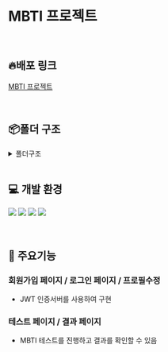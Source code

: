 # MBTI 프로젝트

<br/>

## 🔥배포 링크

[MBTI 프로젝트](링크)

<br/>

## 📦폴더 구조

<details>
<summary>폴더구조</summary>
```
📦mbti-project
 ┣ 📂public
 ┃ ┗ 📜vite.svg
 ┣ 📂src
 ┃ ┣ 📂api
 ┃ ┃ ┣ 📜auth.js
 ┃ ┃ ┗ 📜testResults.js
 ┃ ┣ 📂assets
 ┃ ┃ ┗ 📜react.svg
 ┃ ┣ 📂components
 ┃ ┃ ┣ 📜AuthForm.jsx
 ┃ ┃ ┣ 📜Layout.jsx
 ┃ ┃ ┣ 📜ProtectedRoute.jsx
 ┃ ┃ ┣ 📜TestForm.jsx
 ┃ ┃ ┣ 📜TestResultItem.jsx
 ┃ ┃ ┗ 📜TestResultList.jsx
 ┃ ┣ 📂data
 ┃ ┃ ┗ 📜questions.js
 ┃ ┣ 📂pages
 ┃ ┃ ┣ 📜Home.jsx
 ┃ ┃ ┣ 📜Login.jsx
 ┃ ┃ ┣ 📜Profile.jsx
 ┃ ┃ ┣ 📜Signup.jsx
 ┃ ┃ ┣ 📜TestPage.jsx
 ┃ ┃ ┣ 📜TestResultPage.jsx
 ┃ ┃ ┗ 📜TestReultMine.jsx
 ┃ ┣ 📂utils
 ┃ ┃ ┗ 📜mbtiCalculator.jsx
 ┃ ┣ 📜App.css
 ┃ ┣ 📜App.jsx
 ┃ ┣ 📜index.css
 ┃ ┗ 📜main.jsx
 ┣ 📜.gitignore
 ┣ 📜db.json
 ┣ 📜eslint.config.js
 ┣ 📜index.html
 ┣ 📜package.json
 ┣ 📜postcss.config.js
 ┣ 📜README.md
 ┣ 📜tailwind.config.js
 ┣ 📜vite.config.js
 ┗ 📜yarn.lock
 ```
 </details>

<br/>

## 💻 개발 환경

![](https://img.shields.io/badge/JavaScript-F7DF1E?style=for-the-badge&logo=JavaScript&logoColor=white)
![](https://img.shields.io/badge/HTML5-E34F26?style=for-the-badge&logo=HTML5&logoColor=white)
![](https://img.shields.io/badge/CSS3-1572B6?style=for-the-badge&logo=CSS3&logoColor=white)
![](https://img.shields.io/badge/React-61DAFB?style=for-the-badge&logo=React&logoColor=white)

<br/>

## 🔎 주요기능

### 회원가입 페이지 / 로그인 페이지 / 프로필수정

- JWT 인증서버를 사용하여 구현
  <br/>

### 테스트 페이지 / 결과 페이지

- MBTI 테스트를 진행하고 결과를 확인할 수 있음

  <br/>

<br/>
